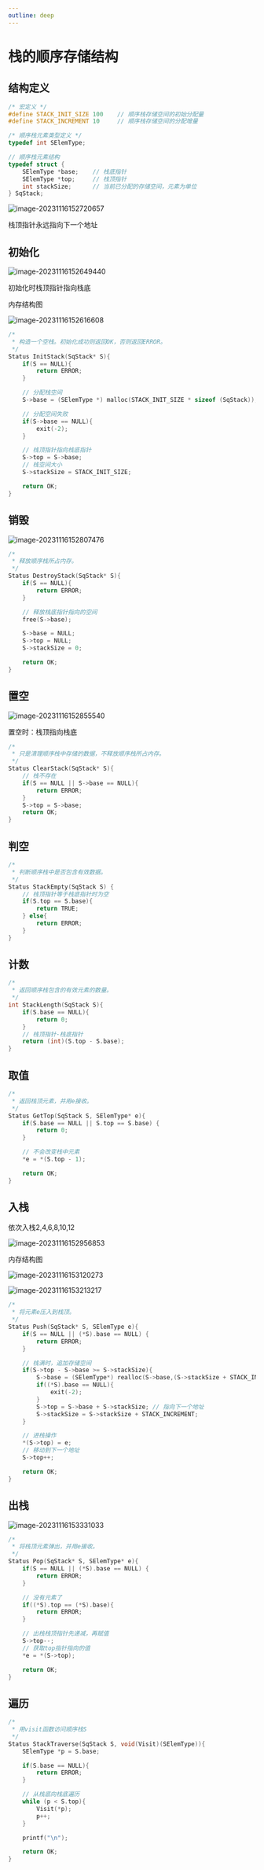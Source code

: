 ```yaml
---
outline: deep
---
```


# 栈的顺序存储结构

## 结构定义

```c
/* 宏定义 */
#define STACK_INIT_SIZE 100    // 顺序栈存储空间的初始分配量
#define STACK_INCREMENT 10     // 顺序栈存储空间的分配增量

/* 顺序栈元素类型定义 */
typedef int SElemType;

// 顺序栈元素结构
typedef struct {
    SElemType *base;    // 栈底指针
    SElemType *top;     // 栈顶指针
    int stackSize;      // 当前已分配的存储空间，元素为单位
} SqStack;
```

![image-20231116152720657](./assets/image-20231116152720657.png)

栈顶指针永远指向下一个地址

## 初始化

![image-20231116152649440](./assets/image-20231116152649440.png)

初始化时栈顶指针指向栈底

内存结构图

![image-20231116152616608](./assets/image-20231116152616608.png)

```c
/*
 * 构造一个空栈。初始化成功则返回OK，否则返回ERROR。
 */
Status InitStack(SqStack* S){
    if(S == NULL){
        return ERROR;
    }

    // 分配栈空间
    S->base = (SElemType *) malloc(STACK_INIT_SIZE * sizeof (SqStack));

    // 分配空间失败
    if(S->base == NULL){
        exit(-2);
    }

    // 栈顶指针指向栈底指针
    S->top = S->base;
    // 栈空间大小
    S->stackSize = STACK_INIT_SIZE;

    return OK;
}
```

## 销毁

![image-20231116152807476](./assets/image-20231116152807476.png)

```c
/*
 * 释放顺序栈所占内存。
 */
Status DestroyStack(SqStack* S){
    if(S == NULL){
        return ERROR;
    }

    // 释放栈底指针指向的空间
    free(S->base);

    S->base = NULL;
    S->top = NULL;
    S->stackSize = 0;

    return OK;
}
```

## 置空

![image-20231116152855540](./assets/image-20231116152855540.png)

置空时：栈顶指向栈底

```c
/*
 * 只是清理顺序栈中存储的数据，不释放顺序栈所占内存。
 */
Status ClearStack(SqStack* S){
    // 栈不存在
    if(S == NULL || S->base == NULL){
        return ERROR;
    }
    S->top = S->base;
    return OK;
}
```

## 判空

```c
/*
 * 判断顺序栈中是否包含有效数据。
 */
Status StackEmpty(SqStack S) {
    // 栈顶指针等于栈底指针时为空
    if(S.top == S.base){
        return TRUE;
    } else{
        return ERROR;
    }
}
```

## 计数

```c
/*
 * 返回顺序栈包含的有效元素的数量。
 */
int StackLength(SqStack S){
    if(S.base == NULL){
        return 0;
    }
    // 栈顶指针-栈底指针
    return (int)(S.top - S.base);
}

```

## 取值

```c
/*
 * 返回栈顶元素，并用e接收。
 */
Status GetTop(SqStack S, SElemType* e){
    if(S.base == NULL || S.top == S.base) {
        return 0;
    }

    // 不会改变栈中元素
    *e = *(S.top - 1);

    return OK;
}
```

## 入栈

依次入栈2,4,6,8,10,12

![image-20231116152956853](./assets/image-20231116152956853.png)

内存结构图

![image-20231116153120273](./assets/image-20231116153120273.png)

![image-20231116153213217](./assets/image-20231116153213217.png)

```c
/*
 * 将元素e压入到栈顶。
 */
Status Push(SqStack* S, SElemType e){
    if(S == NULL || (*S).base == NULL) {
        return ERROR;
    }

    // 栈满时，追加存储空间
    if(S->top - S->base >= S->stackSize){
        S->base = (SElemType*) realloc(S->base,(S->stackSize + STACK_INCREMENT) * sizeof(SElemType));
        if((*S).base == NULL){
            exit(-2);
        }
        S->top = S->base + S->stackSize; // 指向下一个地址
        S->stackSize = S->stackSize + STACK_INCREMENT;
    }

    // 进栈操作
    *(S->top) = e;
    // 移动到下一个地址
    S->top++;

    return OK;
}
```

## 出栈

![image-20231116153331033](./assets/image-20231116153331033.png)

```c
/*
 * 将栈顶元素弹出，并用e接收。
 */
Status Pop(SqStack* S, SElemType* e){
    if(S == NULL || (*S).base == NULL) {
        return ERROR;
    }

    // 没有元素了
    if((*S).top == (*S).base){
        return ERROR;
    }

    // 出栈栈顶指针先递减，再赋值
    S->top--;
    // 获取top指针指向的值
    *e = *(S->top);

    return OK;
}
```

## 遍历

```c
/*
 * 用visit函数访问顺序栈S
 */
Status StackTraverse(SqStack S, void(Visit)(SElemType)){
    SElemType *p = S.base;

    if(S.base == NULL){
        return ERROR;
    }

    // 从栈底向栈底遍历
    while (p < S.top){
        Visit(*p);
        p++;
    }

    printf("\n");

    return OK;
}
```
